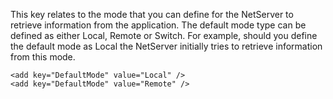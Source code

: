 <properties date="2016-05-11"
SortOrder="128"
/>

This key relates to the mode that you can define for the NetServer to retrieve information from the application. The default mode type can be defined as either Local, Remote or Switch. For example, should you define the default mode as Local the NetServer initially tries to retrieve information from this mode. 

```
<add key="DefaultMode" value="Local" />
<add key="DefaultMode" value="Remote" />
```

 
